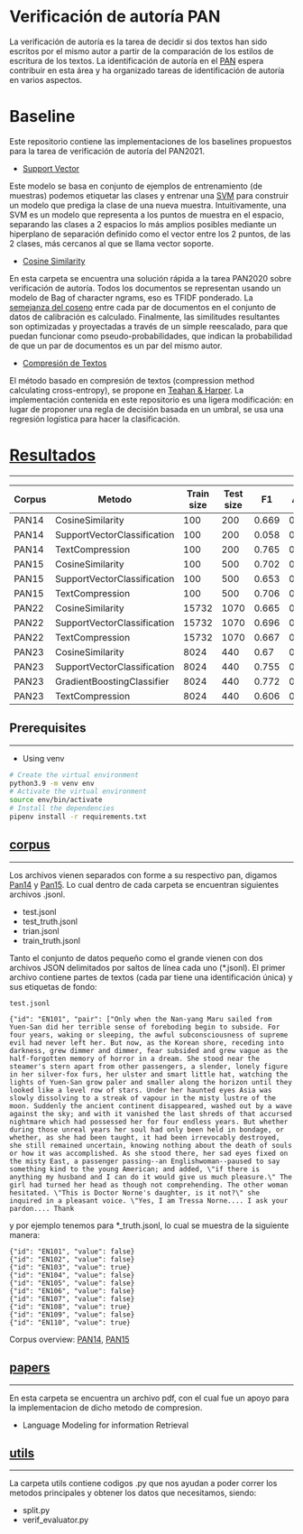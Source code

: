 # Verificación de autoría PAN

La verificación de autoría es la tarea de decidir si dos textos han sido escritos por el mismo autor a partir de la comparación de los estilos de escritura de los textos.
La identificación de autoría en el [PAN](https://pan.webis.de/clef21/pan21-web/author-identification.html#task) espera contribuir en esta área y ha organizado tareas de identificación de autoría en varios aspectos.

# Baseline 

Este repositorio contiene las implementaciones de los baselines propuestos para la tarea de verificación de autoría del PAN2021.

- [Support Vector](https://github.com/PLN-disca-iimas/AuthorshipVerification-Baseline/tree/main/baseline_methods/SupportVectorClassification)

Este modelo se basa en conjunto de ejemplos de entrenamiento (de muestras) podemos etiquetar las clases y entrenar una [SVM](https://en.wikipedia.org/wiki/Support-vector_machine) para construir un modelo que prediga la clase de una nueva muestra. Intuitivamente, una SVM es un modelo que representa a los puntos de muestra en el espacio, separando las clases a 2 espacios lo más amplios posibles mediante un hiperplano de separación definido como el vector entre los 2 puntos, de las 2 clases, más cercanos al que se llama vector soporte.

- [Cosine Similarity](https://github.com/PLN-disca-iimas/AuthorshipVerification-Baseline/tree/main/baseline_methods/CosineSimilarity)

En esta carpeta se encuentra una solución rápida a la tarea PAN2020 sobre verificación de autoría. Todos los documentos se representan usando un modelo de Bag of character ngrams, eso es TFIDF ponderado. La [semejanza del coseno](https://en.wikipedia.org/wiki/Cosine_similarity) entre cada par de documentos en el conjunto de datos de calibración es calculado. Finalmente, las similitudes resultantes son optimizadas y proyectadas a través de un simple reescalado, para que puedan funcionar como pseudo-probabilidades, que indican la probabilidad de que un par de documentos es un par del mismo autor.

- [Compresión de Textos](https://github.com/PLN-disca-iimas/AuthorshipVerification-Baseline/tree/main/baseline_methods/TextCompression)

El método basado en compresión de textos (compression method calculating cross-entropy), se propone en [Teahan & Harper](https://link.springer.com/chapter/10.1007/978-94-017-0171-6_7). La implementación contenida en este repositorio es una ligera modificación: en lugar de proponer una regla de decisión basada en un umbral, se usa una regresión logística para hacer la clasificación.

# [Resultados](https://github.com/PLN-disca-iimas/AuthorshipVerification-Baseline/tree/main/resultados)
***

| Corpus | Metodo                      | Train size | Test size | F1    | AUC   | Brier | c@1   | f_05_u | overall |
|--------|-----------------------------|------------|-----------|-------|-------|-------|-------|--------|--------|
| PAN14  |CosineSimilarity             | 100        | 200       | 0.669 | 0.684 | 0.748 | 0.504 | 0.562  | 0.633  |
| PAN14  |SupportVectorClassification  | 100        | 200       | 0.058 | 0.51  | 0.51  | 0.51  | 0.129  | 0.343  | 
| PAN14  |TextCompression              | 100        | 200       | 0.765 | 0.731 | 0.777 | 0.583 | 0.602  | 0.692  |
| PAN15  |CosineSimilarity             | 100        | 500       | 0.702 | 0.75  | 0.766 | 0.547 | 0.585  | 0.67   |
| PAN15  |SupportVectorClassification  | 100        | 500       | 0.653 | 0.588 | 0.588 | 0.588 | 0.597  | 0.603  |
| PAN15  |TextCompression              | 100        | 500       | 0.706 | 0.741 | 0.75  | 0.647 | 0.599  | 0.689  |
| PAN22  |CosineSimilarity             | 15732      | 1070      | 0.665 | 0.442 | 0.691 | 0.498 | 0.554  | 0.57   |
| PAN22  |SupportVectorClassification  | 15732      | 1070      | 0.696 | 0.575 | 0.575 | 0.575 | 0.594  | 0.603  |
| PAN22  |TextCompression              | 15732      | 1070      | 0.667 | 0.474 | 0.564 | 0.5   | 0.556  | 0.552  |
| PAN23  |CosineSimilarity             | 8024       | 440      | 0.67  | 0.484 | 0.745 | 0.503 | 0.552  | 0.591  |
| PAN23  |SupportVectorClassification  | 8024       | 440      | 0.755 | 0.677 | 0.677 | 0.677 | 0.66   | 0.689  |
| PAN23  |GradientBoostingClassifier   | 8024       | 440      | 0.772 | 0.732 | 0.732 | 0.732 | 0.708  | 0.735  |
| PAN23  |TextCompression              | 8024       | 440      | 0.606 | 0.479 | 0.744 | 0.352 | 0.413  | 0.519  |

## Prerequisites
***
  - Using venv
  ```sh
  # Create the virtual environment
  python3.9 -m venv env
  # Activate the virtual environment
  source env/bin/activate
  # Install the dependencies
  pipenv install -r requirements.txt
  ```
## [corpus](https://github.com/PLN-disca-iimas/AuthorshipVerification-Baseline/tree/main/corpus)

***
Los archivos vienen separados  con forme a su respectivo pan, digamos [Pan14](https://github.com/PLN-disca-iimas/AuthorshipVerification-Baseline/tree/main/corpus) y [Pan15](https://github.com/PLN-disca-iimas/AuthorshipVerification-Baseline/tree/main/corpus).
Lo cual dentro de cada carpeta se encuentran siguientes archivos .jsonl.
- test.jsonl
- test_truth.jsonl
- trian.jsonl
- train_truth.jsonl

Tanto el conjunto de datos pequeño como el grande vienen con dos archivos JSON delimitados por saltos de línea cada uno (*.jsonl). El primer archivo contiene partes de textos (cada par tiene una identificación única) y sus etiquetas de fondo:

```
test.jsonl

{"id": "EN101", "pair": ["Only when the Nan-yang Maru sailed from Yuen-San did her terrible sense of foreboding begin to subside. For four years, waking or sleeping, the awful subconsciousness of supreme evil had never left her. But now, as the Korean shore, receding into darkness, grew dimmer and dimmer, fear subsided and grew vague as the half-forgotten memory of horror in a dream. She stood near the steamer's stern apart from other passengers, a slender, lonely figure in her silver-fox furs, her ulster and smart little hat, watching the lights of Yuen-San grow paler and smaller along the horizon until they looked like a level row of stars. Under her haunted eyes Asia was slowly dissolving to a streak of vapour in the misty lustre of the moon. Suddenly the ancient continent disappeared, washed out by a wave against the sky; and with it vanished the last shreds of that accursed nightmare which had possessed her for four endless years. But whether during those unreal years her soul had only been held in bondage, or whether, as she had been taught, it had been irrevocably destroyed, she still remained uncertain, knowing nothing about the death of souls or how it was accomplished. As she stood there, her sad eyes fixed on the misty East, a passenger passing--an Englishwoman--paused to say something kind to the young American; and added, \"if there is anything my husband and I can do it would give us much pleasure.\" The girl had turned her head as though not comprehending. The other woman hesitated. \"This is Doctor Norne's daughter, is it not?\" she inquired in a pleasant voice. \"Yes, I am Tressa Norne.... I ask your pardon.... Thank 
```
y por ejemplo tenemos para *_truth.jsonl, lo cual se muestra de la siguiente manera:

```
{"id": "EN101", "value": false}
{"id": "EN102", "value": false}
{"id": "EN103", "value": true}
{"id": "EN104", "value": false}
{"id": "EN105", "value": false}
{"id": "EN106", "value": false}
{"id": "EN107", "value": false}
{"id": "EN108", "value": true}
{"id": "EN109", "value": false}
{"id": "EN110", "value": true}
```
Corpus overview: [PAN14](https://pan.webis.de/downloads/publications/papers/stamatatos_2014.pdf), [PAN15](https://pan.webis.de/downloads/publications/papers/stamatatos_2015b.pdf)



## [papers](https://github.com/PLN-disca-iimas/AuthorshipVerification-Baseline/tree/main/papers)
***
En esta carpeta se encuentra un archivo pdf, con el cual fue un apoyo para la implementacion de dicho metodo de compresion.
 - Language Modeling for information Retrieval


## [utils](https://github.com/PLN-disca-iimas/AuthorshipVerification-Baseline/tree/main/utils)
***
La carpeta utils contiene codigos .py que nos ayudan a poder correr los metodos principales y obtener los datos que necesitamos, siendo:

 - split.py
 - verif_evaluator.py



